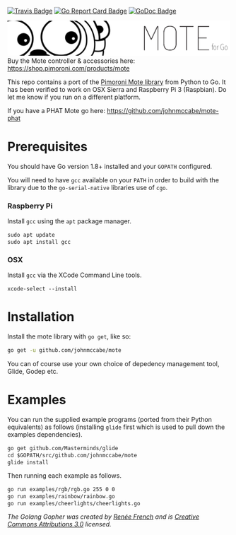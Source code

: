 [![Travis Badge]][Travis]
[![Go Report Card Badge]][Go Report Card]
[![GoDoc Badge]][GoDoc]

![Mote](go-mote-logo.png)
Buy the Mote controller & accessories here: https://shop.pimoroni.com/products/mote

This repo contains a port of the [Pimoroni Mote library](https://github.com/pimoroni/mote) from Python to Go. It has been verified to work on OSX Sierra and Raspberry Pi 3 (Raspbian). Do let me know if you run on a different platform.

If you have a PHAT Mote go here: https://github.com/johnmccabe/mote-phat

# Prerequisites

You should have Go version 1.8+ installed and your `GOPATH` configured.

You will need to have `gcc` available on your `PATH` in order to build with the library due to the `go-serial-native` libraries use of `cgo`.

### Raspberry Pi

Install `gcc` using the `apt` package manager.
```
sudo apt update
sudo apt install gcc
```

### OSX

Install `gcc` via the XCode Command Line tools.
```
xcode-select --install
```

# Installation

Install the mote library with `go get`, like so:

```bash
go get -u github.com/johnmccabe/mote
```
You can of course use your own choice of depedency management tool, Glide, Godep etc.

# Examples

You can run the supplied example programs (ported from their Python equivalents) as follows (installing `glide` first which is used to pull down the examples dependencies).
```
go get github.com/Masterminds/glide
cd $GOPATH/src/github.com/johnmccabe/mote
glide install
```
Then running each example as follows.
```
go run examples/rgb/rgb.go 255 0 0
go run examples/rainbow/rainbow.go
go run examples/cheerlights/cheerlights.go
```



*The Golang Gopher was created by [Renée French](http://reneefrench.blogspot.co.uk/) and is [Creative Commons Attributions 3.0](https://creativecommons.org/licenses/by/3.0/) licensed.*

[Travis]: https://travis-ci.org/johnmccabe/mote
[Travis Badge]: https://travis-ci.org/johnmccabe/mote.svg?branch=master
[Go Report Card]: https://goreportcard.com/report/github.com/johnmccabe/mote
[Go Report Card Badge]: https://goreportcard.com/badge/github.com/johnmccabe/mote
[GoDoc]: https://godoc.org/github.com/johnmccabe/mote
[GoDoc Badge]: https://godoc.org/github.com/johnmccabe/mote?status.svg
